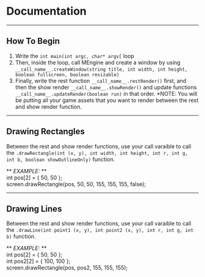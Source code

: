 # Documentation
______________________________________________
## How To Begin
1. Write the `int main(int argc, char* argv[` loop
2. Then, inside the loop, call MEngine and create a window by using `__call_name__.createWindow(string title, int width, int height, boolean fullscreen, boolean resizable)`
3. Finally, write the rest function `__call_name__.restRender()` first, and then the show render `__call_name__.showRender()` and update functions `__call_name__.updateRender(boolean run)` in that order. *NOTE: You will be putting all your game assets that you want to render between the rest and show render function.
______________________________________________
## Drawing Rectangles
Between the rest and show render functions, use your call varaible to call the `.drawRectangle(int (x, y), int width, int height, int r, int g, int b, boolean showOutlineOnly)` function.

** *EXAMPLE:* ** <br />
int pos[2] = { 50, 50 }; <br />
screen.drawRectangle(pos, 50, 50, 155, 155, 155, false);
______________________________________________
## Drawing Lines
Between the rest and show render functions, use your call varaible to call the `.drawLine(int point1 (x, y), int point2 (x, y), int r, int g, int b)` function.

** *EXAMPLE:* ** <br />
int pos[2] = { 50, 50 }; <br />
int pos2[2] = { 100, 100 }; <br />
screen.drawRectangle(pos, pos2, 155, 155, 155);
